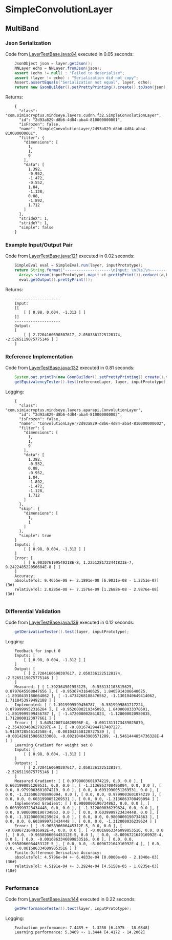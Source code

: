 # SimpleConvolutionLayer
## MultiBand
### Json Serialization
Code from [LayerTestBase.java:84](../../../../../../../../../../MindsEye/src/test/java/com/simiacryptus/mindseye/layers/LayerTestBase.java#L84) executed in 0.05 seconds: 
```java
    JsonObject json = layer.getJson();
    NNLayer echo = NNLayer.fromJson(json);
    assert (echo != null) : "Failed to deserialize";
    assert (layer != echo) : "Serialization did not copy";
    Assert.assertEquals("Serialization not equal", layer, echo);
    return new GsonBuilder().setPrettyPrinting().create().toJson(json);
```

Returns: 

```
    {
      "class": "com.simiacryptus.mindseye.layers.cudnn.f32.SimpleConvolutionLayer",
      "id": "2d93a829-d8b6-4d84-aba4-810000000001",
      "isFrozen": false,
      "name": "SimpleConvolutionLayer/2d93a829-d8b6-4d84-aba4-810000000001",
      "filter": {
        "dimensions": [
          1,
          1,
          9
        ],
        "data": [
          1.392,
          -0.952,
          -1.472,
          -0.552,
          1.84,
          -1.128,
          0.88,
          -1.892,
          1.712
        ]
      },
      "strideX": 1,
      "strideY": 1,
      "simple": false
    }
```



### Example Input/Output Pair
Code from [LayerTestBase.java:121](../../../../../../../../../../MindsEye/src/test/java/com/simiacryptus/mindseye/layers/LayerTestBase.java#L121) executed in 0.02 seconds: 
```java
    SimpleEval eval = SimpleEval.run(layer, inputPrototype);
    return String.format("--------------------\nInput: \n[%s]\n--------------------\nOutput: \n%s",
      Arrays.stream(inputPrototype).map(t->t.prettyPrint()).reduce((a,b)->a+",\n"+b).get(),
      eval.getOutput().prettyPrint());
```

Returns: 

```
    --------------------
    Input: 
    [[
    	[ [ 0.98, 0.604, -1.312 ] ]
    ]]
    --------------------
    Output: 
    [
    	[ [ 2.7204160690307617, 2.0503361225128174, -2.5265119075775146 ] ]
    ]
```



### Reference Implementation
Code from [LayerTestBase.java:132](../../../../../../../../../../MindsEye/src/test/java/com/simiacryptus/mindseye/layers/LayerTestBase.java#L132) executed in 0.81 seconds: 
```java
    System.out.println(new GsonBuilder().setPrettyPrinting().create().toJson(referenceLayer.getJson()));
    getEquivalencyTester().test(referenceLayer, layer, inputPrototype);
```
Logging: 
```
    {
      "class": "com.simiacryptus.mindseye.layers.aparapi.ConvolutionLayer",
      "id": "2d93a829-d8b6-4d84-aba4-810000000002",
      "isFrozen": false,
      "name": "ConvolutionLayer/2d93a829-d8b6-4d84-aba4-810000000002",
      "filter": {
        "dimensions": [
          1,
          1,
          9
        ],
        "data": [
          1.392,
          -0.552,
          0.88,
          -0.952,
          1.84,
          -1.892,
          -1.472,
          -1.128,
          1.712
        ]
      },
      "skip": {
        "dimensions": [
          1,
          1
        ]
      },
      "simple": true
    }
    Inputs: [
    	[ [ 0.98, 0.604, -1.312 ] ]
    ]
    Error: [
    	[ [ 6.903076199549218E-8, 1.2251281722441831E-7, 9.242248522056684E-8 ] ]
    ]
    Accuracy:
    absoluteTol: 9.4655e-08 +- 2.1891e-08 [6.9031e-08 - 1.2251e-07] (3#)
    relativeTol: 2.0285e-08 +- 7.1576e-09 [1.2688e-08 - 2.9876e-08] (3#)
    
```

### Differential Validation
Code from [LayerTestBase.java:139](../../../../../../../../../../MindsEye/src/test/java/com/simiacryptus/mindseye/layers/LayerTestBase.java#L139) executed in 0.12 seconds: 
```java
    getDerivativeTester().test(layer, inputPrototype);
```
Logging: 
```
    Feedback for input 0
    Inputs: [
    	[ [ 0.98, 0.604, -1.312 ] ]
    ]
    Output: [
    	[ [ 2.7204160690307617, 2.0503361225128174, -2.5265119075775146 ] ]
    ]
    Measured: [ [ 1.392364501953125, -0.553131103515625, 0.8797645568847656 ], [ -0.95367431640625, 1.8405914306640625, -1.8930435180664062 ], [ -1.4734268188476562, -1.1301040649414062, 1.7118453979492188 ] ]
    Implemented: [ [ 1.3919999599456787, -0.5519999861717224, 0.8799999952316284 ], [ -0.9520000219345093, 1.840000033378601, -1.8919999599456787 ], [ -1.472000002861023, -1.128000020980835, 1.7120000123977661 ] ]
    Error: [ [ 3.6454200744628906E-4, -0.0011311173439025879, -2.3543834686279297E-4 ], [ -0.0016742944717407227, 5.913972854614258E-4, -0.001043558120727539 ], [ -0.0014268159866333008, -0.002104043960571289, -1.5461444854736328E-4 ] ]
    Learning Gradient for weight set 0
    Inputs: [
    	[ [ 0.98, 0.604, -1.312 ] ]
    ]
    Outputs: [
    	[ [ 2.7204160690307617, 2.0503361225128174, -2.5265119075775146 ] ]
    ]
    Measured Gradient: [ [ 0.9799003601074219, 0.0, 0.0 ], [ 0.6031990051269531, 0.0, 0.0 ], [ -1.3136863708496094, 0.0, 0.0 ], [ 0.0, 0.9799003601074219, 0.0 ], [ 0.0, 0.6031990051269531, 0.0 ], [ 0.0, -1.3136863708496094, 0.0 ], [ 0.0, 0.0, 0.9799003601074219 ], [ 0.0, 0.0, 0.6031990051269531 ], [ 0.0, 0.0, -1.3136863708496094 ] ]
    Implemented Gradient: [ [ 0.9800000190734863, 0.0, 0.0 ], [ 0.6039999723434448, 0.0, 0.0 ], [ -1.312000036239624, 0.0, 0.0 ], [ 0.0, 0.9800000190734863, 0.0 ], [ 0.0, 0.6039999723434448, 0.0 ], [ 0.0, -1.312000036239624, 0.0 ], [ 0.0, 0.0, 0.9800000190734863 ], [ 0.0, 0.0, 0.6039999723434448 ], [ 0.0, 0.0, -1.312000036239624 ] ]
    Error: [ [ -9.965896606445312E-5, 0.0, 0.0 ], [ -8.009672164916992E-4, 0.0, 0.0 ], [ -0.0016863346099853516, 0.0, 0.0 ], [ 0.0, -9.965896606445312E-5, 0.0 ], [ 0.0, -8.009672164916992E-4, 0.0 ], [ 0.0, -0.0016863346099853516, 0.0 ], [ 0.0, 0.0, -9.965896606445312E-5 ], [ 0.0, 0.0, -8.009672164916992E-4 ], [ 0.0, 0.0, -0.0016863346099853516 ] ]
    Finite-Difference Derivative Accuracy:
    absoluteTol: 4.5796e-04 +- 6.4833e-04 [0.0000e+00 - 2.1040e-03] (36#)
    relativeTol: 4.5191e-04 +- 3.2924e-04 [4.5158e-05 - 1.0235e-03] (18#)
    
```

### Performance
Code from [LayerTestBase.java:144](../../../../../../../../../../MindsEye/src/test/java/com/simiacryptus/mindseye/layers/LayerTestBase.java#L144) executed in 0.22 seconds: 
```java
    getPerformanceTester().test(layer, inputPrototype);
```
Logging: 
```
    Evaluation performance: 7.4489 +- 1.3258 [6.4975 - 18.0848]
    Learning performance: 5.3469 +- 1.3444 [4.4172 - 14.2062]
    
```

